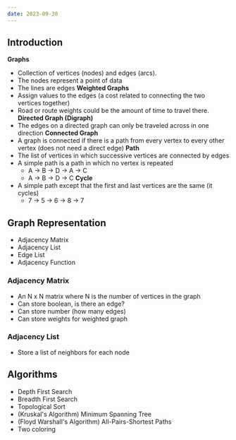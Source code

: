 ```yaml
---
date: 2023-09-30
---
```

## Introduction
**Graphs** 
- Collection of vertices (nodes) and edges (arcs).
- The nodes represent a point of data
- The lines are edges
**Weighted Graphs** 
- Assign values to the edges (a cost related to connecting the two vertices together)
- Road or route weights could be the amount of time to travel there.
**Directed Graph (Digraph)**
- The edges on a directed graph can only be traveled across in one direction
**Connected Graph**
- A graph is connected if there is a path from every vertex to every other vertex (does not need a direct edge)
**Path**
- The list of vertices in which successive vertices are connected by edges
- A simple path is a path in which no vertex is repeated
	- A -> B -> D -> A -> C
	- A -> B -> D -> C
**Cycle**
- A simple path except that the first and last vertices are the same (it cycles)
	- 7 -> 5 -> 6 -> 8 -> 7
## Graph Representation
- Adjacency Matrix
- Adjacency List
- Edge List
- Adjacency Function
### Adjacency Matrix
- An N x N matrix where N is the number of vertices in the graph
- Can store boolean, is there an edge?
- Can store number (how many edges)
- Can store weights for weighted graph
### Adjacency List
- Store a list of neighbors for each node
## Algorithms
- Depth First Search
- Breadth First Search
- Topological Sort
- (Kruskal's Algorithm) Minimum Spanning Tree
- (Floyd Warshall's Algorithm) All-Pairs-Shortest Paths
- Two coloring
